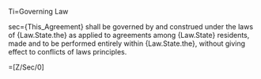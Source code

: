 Ti=Governing Law

sec={This_Agreement} shall be governed by and construed under the laws of {Law.State.the} as applied to agreements among {Law.State} residents, made and to be performed entirely within {Law.State.the}, without giving effect to conflicts of laws principles.

=[Z/Sec/0]

